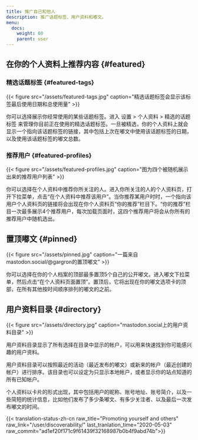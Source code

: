 ```yaml
---
title: 推广自己和他人
description: 推广话题标签、用户资料和嘟文。
menu:
  docs:
    weight: 60
    parent: user
---
```


## 在你的个人资料上推荐内容 {#featured}

### 精选话题标签 {#featured-tags}

{{< figure src="/assets/featured-tags.jpg" caption="精选话题标签会显示该标签最后使用日期和总使用量" >}}

你可以选择展示你经常使用的某些话题标签。进入 设置 &gt; 个人资料 &gt; 精选的话题标签 来管理你目前正在使用的精选话题标签。一旦被精选，你的个人资料上就会显示一个指向该话题标签的链接，其中包括上次在嘟文中使用该话题标签的日期，以及使用该话题标签的嘟文总数。

### 推荐用户 {#featured-profiles}

{{< figure src="/assets/featured-profiles.jpg" caption="图为四个被随机展示出来的推荐用户列表" >}}

你可以选择在个人资料中推荐你所关注的人。进入你所关注的人的个人资料页，打开下拉菜单，点击“在个人资料中推荐该用户”。当你推荐某用户时时，一个指向该用户个人资料页的链接将会出现在你个人资料页“你的推荐”栏目下。“你的推荐”栏目一次最多展示4个推荐用户，每次加载页面时，这四个推荐用户将会从你所有的推荐用户中随机选出。

## 置顶嘟文 {#pinned}

{{< figure src="/assets/pinned.jpg" caption="一篇来自mastodon.social/@gargron的置顶嘟文" >}}

你可以选择在你的个人档案的顶部最多置顶5个自己的公开嘟文。进入嘟文下拉菜单，然后点击“在个人资料页面置顶”。置顶后，它将出现在你的嘟文选项卡的顶部，在所有其他按时间顺序排列的嘟文的之前。

## 用户资料目录 {#directory}

{{< figure src="/assets/directory.jpg" caption="mastodon.social上的用户资料目录" >}}

用户资料目录显示了所有选择在目录中显示的帐户，可以用来快速找到你可能感兴趣的用户资料。

用户资料目录可以按照最近的活动（最近发布的嘟文）或新来的帐户（最近创建的帐户）进行排序。该目录也可以设定为只显示本地帐户，或者显示你的站点知道的所有已知帐户。

个人资料以卡片的形式出现，其中包括用户的昵称、账号地址、账号简介，以及一些简短的统计信息，比如他们发布了多少条嘟文、有多少关注者、以及最后一次发布嘟文的时间。

{{< translation-status-zh-cn raw_title="Promoting yourself and others" raw_link="/user/discoverability/" last_tranlation_time="2020-05-03" raw_commit="ad1ef20f171c9f61439f32168987b0b4f9abd74b">}}
